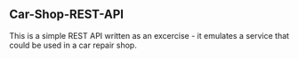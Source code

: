 ## Car-Shop-REST-API

This is a simple REST API written as an excercise - it emulates a service that could be used in a car repair shop.
